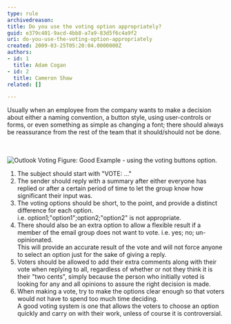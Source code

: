 ```yaml
---
type: rule
archivedreason: 
title: Do you use the voting option appropriately?
guid: e379c401-9acd-4bb8-a7a9-83d5f6c4a9f2
uri: do-you-use-the-voting-option-appropriately
created: 2009-03-25T05:20:04.0000000Z
authors:
- id: 1
  title: Adam Cogan
- id: 2
  title: Cameron Shaw
related: []

---
```



Usually when an employee from the company wants to make a decision about either a naming convention, a button style, using user-controls or forms, or even something as simple as changing a font; there should always be reassurance from the rest of the team that it should/should not be done.

<br><excerpt class='endintro'></excerpt><br>
  <img src="/Standards/Communication/RulesToBetterEmail/PublishingImages/OutlookVoting.gif" alt="Outlook Voting" class="ms-rteCustom-ImageArea" /> <span class="ms-rteCustom-FigureGood">Figure&#58;&#160;Good Example - using the voting buttons option.</span>
<ol>
    <li>The subject should start with &quot;VOTE&#58; ...&quot; </li>
    <li>The sender should reply with a summary after either everyone has replied or after a certain period of time to let the group know how significant their input was. </li>
    <li>The voting options should be short, to the point, and provide a distinct difference for each option.<br>
    i.e. option1;&quot;option1&quot;;option2;&quot;option2&quot; is not appropriate. </li>
    <li>There should also be an extra option to allow a flexible result if a member of the email group does not want to vote. i.e. yes; no; un-opinionated.<br>
    This will provide an accurate result of the vote and will not force anyone to select an option just for the sake of giving a reply. </li>
    <li>Voters should be allowed to add their extra comments along with their vote when replying to all, regardless of whether or not they think it is their &quot;two cents&quot;, simply because the person who initially voted is looking for any and all opinions to assure the right decision is made. </li>
    <li>When making a vote, try to make the options clear enough so that voters would not have to spend too much time deciding.<br>
    A good voting system is one that allows the voters to choose an option quickly and carry on with their work, unless of course it is controversial. </li>
</ol>



